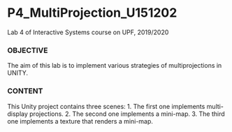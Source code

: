 # P4_MultiProjection_U151202
Lab 4 of Interactive Systems course on UPF, 2019/2020


### OBJECTIVE
The aim of this lab is to implement various strategies of multiprojections in UNITY.

### CONTENT
This Unity project contains three scenes:
    1. The first one implements multi-display projections.
    2. The second one implements a mini-map.
    3. The third one implements a texture that renders a mini-map.
